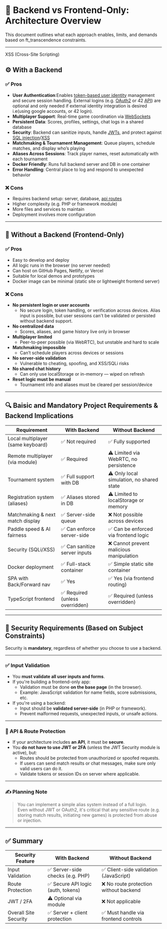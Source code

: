 
# 🧠 Backend vs Frontend-Only: Architecture Overview

This document outlines what each approach enables, limits, and demands based on ft_transcendence constraints.

---
 XSS (Cross-Site Scripting)
## ⚙️ With a Backend

### ✅ Pros
- **User Authentication**:Enables <a href="Definitions.md#token-based-authentication " title="A method where users are identified using a temporary, secure token (like a string or ID) issued after login.">token-based user identity</a> management and secure session handling. External logins (e.g. <a href="Definitions.md#oauth2" title="Secure login protocol used for verifying external identities.">OAuth2</a> or 42 <a href="Definitions.md#api " title="a set of rules and protocols that allows different software applications to communicate and interact with each other.">API</a>) are optional and only needed if external identity integration is desired i.e(using google accounts, or 42 login).
- **Multiplayer Support**: Real-time game coordination via <a href="Definitions.md#websockets " title="Real-time connection channel between frontend and backend, used for live updates like gameplay, chat, or notifications.">WebSockets</a>
- **Persistent Data**: Scores, profiles, settings, chat logs in a shared database
- **Security**: Backend can sanitize inputs, handle  <a href="Definitions.md#jwt " title="a string token sent to the client after login, used to identify the client.">JWTs</a>, and protect against  <a href="Definitions.md#sql-injection " title="Occurs when malicious input gets sent to your database without being filtered..">SQL injection</a>/<a href="Definitions.md#xss-cross-site-scripting " title="Occurs when malicious input  gets inserted into HTML without being filtered">XSS</a>
- **Matchmaking & Tournament Management**: Queue players, schedule matches, and display who’s playing
- **Aliases Across Sessions**: Track player names, reset automatically with each tournament
- **Docker Friendly**: Runs full backend server and DB in one container
- **Error Handling**: Central place to log and respond to unexpected behavior

### ❌ Cons
- Requires backend setup: server, database, <a href="Definitions.md#api-route " title="is a specific path in a web application that defines how the application responds to HTTP requests, often handling data operations and interactions with backend systems.">api routes</a>
- Higher complexity (e.g. PHP or framework module)
- More files and services to maintain
- Deployment involves more configuration

---

## 🧁 Without a Backend (Frontend-Only)

### ✅ Pros
- Easy to develop and deploy
- All logic runs in the browser (no server needed)
- Can host on GitHub Pages, Netlify, or Vercel
- Suitable for local demos and prototypes
- Docker image can be minimal (static site or lightweight frontend server)

### ❌ Cons
- **No persistent login or user accounts**
  - No secure login, token handling, or verification across devices. Alias input is possible, but user sessions can't be validated or persisted without backend support.
- **No centralized data**
  - Scores, aliases, and game history live only in browser
- **Multiplayer limited**
  - Peer-to-peer possible (via WebRTC), but unstable and hard to scale
- **Matchmaking impossible**
  - Can’t schedule players across devices or sessions
- **No server-side validation**
  - Vulnerable to cheating, spoofing, and XSS/SQLi risks
- **No shared chat history**
  - Can only use localStorage or in-memory — wiped on refresh
- **Reset logic must be manual**
  - Tournament info and aliases must be cleared per session/device

---

## 🔍 Baisic and Mandatory Project Requirements & Backend Implications

| Requirement                         | With Backend                               | Without Backend                                |
|------------------------------------|--------------------------------------------|------------------------------------------------|
| Local multiplayer (same keyboard)  | ✅ Not required                             | ✅ Fully supported                              |
| Remote multiplayer (via module)    | ✅ Required                                 | ⚠️ Limited via WebRTC, no persistence           |
| Tournament system                  | ✅ Full support with DB                     | ⚠️ Only local simulation, no shared state       |
| Registration system (aliases)      | ✅ Aliases stored in DB                     | ⚠️ Limited to localStorage or memory            |
| Matchmaking & next match display   | ✅ Server-side queue                        | ❌ Not possible across devices                  |
| Paddle speed & AI fairness         | ✅ Can enforce server-side                  | ✅ Can be enforced via frontend logic           |
| Security (SQLi/XSS)                | ✅ Can sanitize server inputs               | ❌ Cannot prevent malicious manipulation        |
| Docker deployment                  | ✅ Full-stack container                     | ✅ Simple static site container                 |
| SPA with Back/Forward nav          | ✅ Yes                                      | ✅ Yes (via frontend routing)                   |
| TypeScript frontend                | ✅ Required (unless overridden)             | ✅ Required (unless overridden)                 |

---

## 🔐 Security Requirements (Based on Subject Constraints)

Security is **mandatory**, regardless of whether you choose to use a backend.

---

### ✅ Input Validation
- You **must validate all user inputs and forms**.
- If you're building a frontend-only app:
  - Validation must be done **on the base page** (in the browser).
  - Example: JavaScript validation for name fields, score submissions, etc.
- If you're using a backend:
  - Input should be **validated server-side** (in PHP or framework).
  - Prevent malformed requests, unexpected inputs, or unsafe actions.

---

### 🧠 API & Route Protection
- If your architecture includes **an API**, it must be **secure**.
- You **do not have to use JWT or 2FA** (unless the JWT Security module is active), but:
  - Routes should be protected from unauthorized or spoofed requests.
  - If users can send match results or chat messages, make sure only valid users can do it.
  - Validate tokens or session IDs on server where applicable.

---

### ✍️ Planning Note
> You can implement a simple alias system instead of a full login.  
> Even without JWT or OAuth2, it's critical that any sensitive route (e.g. storing match results, initiating new games) is protected from abuse or injection.

---

## ✅ Summary
| Security Feature        | With Backend       | Without Backend       |
|------------------------|--------------------|------------------------|
| Input Validation        | ✅ Server-side checks (e.g. PHP) | ✅ Client-side validation (JavaScript) |
| Route Protection        | ✅ Secure API logic (auth, tokens) | ❌ No route protection without backend |
| JWT / 2FA               | ⚠️ Optional via module | ❌ Not applicable |
| Overall Site Security   | ✅ Server + client protection | ✅ Must handle via frontend controls |
